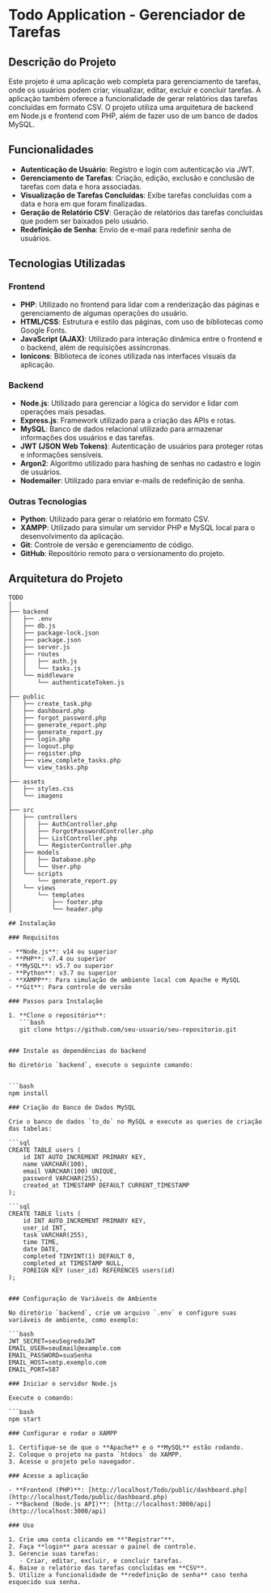 # Todo Application - Gerenciador de Tarefas

## Descrição do Projeto

Este projeto é uma aplicação web completa para gerenciamento de tarefas, onde os usuários podem criar, visualizar, editar, excluir e concluir tarefas. A aplicação também oferece a funcionalidade de gerar relatórios das tarefas concluídas em formato CSV. O projeto utiliza uma arquitetura de backend em Node.js e frontend com PHP, além de fazer uso de um banco de dados MySQL.

## Funcionalidades

- **Autenticação de Usuário**: Registro e login com autenticação via JWT.
- **Gerenciamento de Tarefas**: Criação, edição, exclusão e conclusão de tarefas com data e hora associadas.
- **Visualização de Tarefas Concluídas**: Exibe tarefas concluídas com a data e hora em que foram finalizadas.
- **Geração de Relatório CSV**: Geração de relatórios das tarefas concluídas que podem ser baixados pelo usuário.
- **Redefinição de Senha**: Envio de e-mail para redefinir senha de usuários.

## Tecnologias Utilizadas

### Frontend

- **PHP**: Utilizado no frontend para lidar com a renderização das páginas e gerenciamento de algumas operações do usuário.
- **HTML/CSS**: Estrutura e estilo das páginas, com uso de bibliotecas como Google Fonts.
- **JavaScript (AJAX)**: Utilizado para interação dinâmica entre o frontend e o backend, além de requisições assíncronas.
- **Ionicons**: Biblioteca de ícones utilizada nas interfaces visuais da aplicação.

### Backend

- **Node.js**: Utilizado para gerenciar a lógica do servidor e lidar com operações mais pesadas.
- **Express.js**: Framework utilizado para a criação das APIs e rotas.
- **MySQL**: Banco de dados relacional utilizado para armazenar informações dos usuários e das tarefas.
- **JWT (JSON Web Tokens)**: Autenticação de usuários para proteger rotas e informações sensíveis.
- **Argon2**: Algoritmo utilizado para hashing de senhas no cadastro e login de usuários.
- **Nodemailer**: Utilizado para enviar e-mails de redefinição de senha.

### Outras Tecnologias

- **Python**: Utilizado para gerar o relatório em formato CSV.
- **XAMPP**: Utilizado para simular um servidor PHP e MySQL local para o desenvolvimento da aplicação.
- **Git**: Controle de versão e gerenciamento de código.
- **GitHub**: Repositório remoto para o versionamento do projeto.

## Arquitetura do Projeto

```plaintext
TODO
│
├── backend
│   ├── .env
│   ├── db.js
│   ├── package-lock.json
│   ├── package.json
│   ├── server.js
│   ├── routes
│   │   ├── auth.js
│   │   └── tasks.js
│   └── middleware
│       └── authenticateToken.js
│
├── public
│   ├── create_task.php
│   ├── dashboard.php
│   ├── forgot_password.php
│   ├── generate_report.php
│   ├── generate_report.py
│   ├── login.php
│   ├── logout.php
│   ├── register.php
│   ├── view_complete_tasks.php
│   └── view_tasks.php
│
├── assets
│   ├── styles.css
│   └── imagens
│
├── src
│   ├── controllers
│   │   ├── AuthController.php
│   │   ├── ForgotPasswordController.php
│   │   ├── ListController.php
│   │   └── RegisterController.php
│   ├── models
│   │   ├── Database.php
│   │   └── User.php
│   └── scripts
│       └── generate_report.py
│   └── views
│       └── templates
│           ├── footer.php
│           └── header.php

## Instalação

### Requisitos

- **Node.js**: v14 ou superior
- **PHP**: v7.4 ou superior
- **MySQL**: v5.7 ou superior
- **Python**: v3.7 ou superior
- **XAMPP**: Para simulação de ambiente local com Apache e MySQL
- **Git**: Para controle de versão

### Passos para Instalação

1. **Clone o repositório**:
   ```bash
   git clone https://github.com/seu-usuario/seu-repositorio.git


### Instale as dependências do backend

No diretório `backend`, execute o seguinte comando:


```bash
npm install

### Criação do Banco de Dados MySQL

Crie o banco de dados `to_do` no MySQL e execute as queries de criação das tabelas:

```sql
CREATE TABLE users (
    id INT AUTO_INCREMENT PRIMARY KEY,
    name VARCHAR(100),
    email VARCHAR(100) UNIQUE,
    password VARCHAR(255),
    created_at TIMESTAMP DEFAULT CURRENT_TIMESTAMP
);

```sql
CREATE TABLE lists (
    id INT AUTO_INCREMENT PRIMARY KEY,
    user_id INT,
    task VARCHAR(255),
    time TIME,
    date DATE,
    completed TINYINT(1) DEFAULT 0,
    completed_at TIMESTAMP NULL,
    FOREIGN KEY (user_id) REFERENCES users(id)
);


### Configuração de Variáveis de Ambiente

No diretório `backend`, crie um arquivo `.env` e configure suas variáveis de ambiente, como exemplo:

```bash
JWT_SECRET=seuSegredoJWT
EMAIL_USER=seuEmail@example.com
EMAIL_PASSWORD=suaSenha
EMAIL_HOST=smtp.exemplo.com
EMAIL_PORT=587

### Iniciar o servidor Node.js

Execute o comando:

```bash
npm start

### Configurar e rodar o XAMPP

1. Certifique-se de que o **Apache** e o **MySQL** estão rodando.
2. Coloque o projeto na pasta `htdocs` do XAMPP.
3. Acesse o projeto pelo navegador.

### Acesse a aplicação

- **Frontend (PHP)**: [http://localhost/Todo/public/dashboard.php](http://localhost/Todo/public/dashboard.php)
- **Backend (Node.js API)**: [http://localhost:3000/api](http://localhost:3000/api)

### Uso

1. Crie uma conta clicando em **"Registrar"**.
2. Faça **login** para acessar o painel de controle.
3. Gerencie suas tarefas:
   - Criar, editar, excluir, e concluir tarefas.
4. Baixe o relatório das tarefas concluídas em **CSV**.
5. Utilize a funcionalidade de **redefinição de senha** caso tenha esquecido sua senha.
